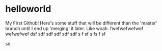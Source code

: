 # helloworld
My First Github!
Here's some stuff that will be different than the 'master' branch until I end up 'merging' it later.  Like woah.
fwefwefwefwef wefwefwef
dsf
sdf
sdf
sdf
sdf
sdf
s
f
sf
s
fs
f
sf

sd
